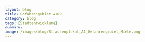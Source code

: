 ```yaml
---
layout: blog
title: Gefahrengebiet A100
category: blog
tags: [Stadtentwicklung]  
summary:  
image: /images/blog/Strassenplakat_A1_Gefahrengebiet_Miete.png
---
```

